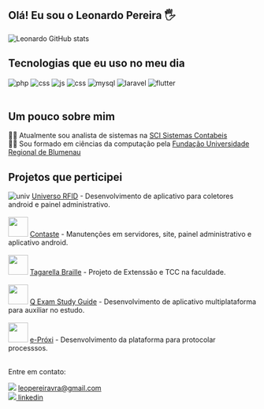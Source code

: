 ## Olá! Eu sou o Leonardo Pereira 🖐️

![Leonardo GitHub stats](https://github-readme-stats.vercel.app/api?username=LeoPereiraVra&show_icons=true&theme=dracula&count_private=true)

## Tecnologias que eu uso no meu dia

<div style="display: inline_block">
  <img align="center" alt="php" src="https://img.shields.io/badge/PHP-777BB4?style=for-the-badge&logo=php&logoColor=white" />
  <img align="center" alt="css" src="https://img.shields.io/badge/HTML-239120?style=for-the-badge&logo=html5&logoColor=white" />
  <img align="center" alt="js" src="https://img.shields.io/badge/JavaScript-F7DF1E?style=for-the-badge&logo=javascript&logoColor=black" />  
  <img align="center" alt="css" src="https://img.shields.io/badge/CSS-1572B6?&style=for-the-badge&logo=css3&logoColor=white" /> 
  <img align="center" alt="mysql" src="https://img.shields.io/badge/MySQL-4A4A55?style=for-the-badge&logo=mysql&logoColor=black" />
  <img align="center" alt="laravel" src="https://img.shields.io/badge/Laravel-FF2D20?style=for-the-badge&logo=laravel&logoColor=white" />
  <img align="center" alt="flutter" src="https://img.shields.io/badge/Flutter-02569B?style=for-the-badge&logo=flutter&logoColor=white" />
</div><br/>

## Um pouco sobre mim
👨‍💻 Atualmente sou analista de sistemas na <a href="https://sci.com.br">SCI Sistemas Contabeis</a> 
<br/>
👨‍🎓 Sou formado em ciências da computação pela <a href="https://www.furb.br/pt">Fundação Universidade Regional de Blumenau</a> 

## Projetos que perticipei
<div style="display: inline_block">
<img alt="univ" src="https://user-images.githubusercontent.com/33332673/184520920-e64f1ce9-a9bb-4416-97d1-3ac2f07d4220.png" />
<a href="http://universorfid.com.br"> Universo RFID<a/> - Desenvolvimento de aplicativo para coletores android e painel administrativo.
</div><br/>
<div style="display: inline_block">
<img atl="contast" style="width:40px" src="https://user-images.githubusercontent.com/33332673/184520856-4a4c18e7-fe15-4cc0-892a-05dddc622234.png" />
<a href="https://contaste.com.br"> Contaste<a/> - Manutenções em servidores, site, painel administrativo e aplicativo android.
</div><br/>
<div style="display: inline_block">
<img atl="braille" style="width:40px" src="https://user-images.githubusercontent.com/33332673/184521025-84bf7de2-02fd-49ef-a607-236d9b5f5ae9.png" />
<a href="https://tecedufurb.github.io/braille/"> Tagarella Braille<a/> - Projeto de Extenssão e TCC na faculdade.
</div><br/>
<div style="display: inline_block">
<img atl="braille" style="width:40px" src="https://user-images.githubusercontent.com/33332673/184521141-4549e420-cb23-4373-bfd3-6c9984ba0f94.png" />
<a href="https://play.google.com/store/apps/details?id=br.com.qexamstudyguide"> Q Exam Study Guide<a/> - Desenvolvimento de aplicativo multiplataforma para auxiliar no estudo.
</div><br/>
<div style="display: inline_block">
<img atl="braille" style="width:40px" src="https://user-images.githubusercontent.com/33332673/184521227-9977690e-e033-4a47-b732-d62722dd4cbc.png" />
<a href="https://eproxi.com.br/login"> e-Próxi<a/> - Desenvolvimento da plataforma para protocolar processsos.
</div><br/>

Entre em contato:
<div style="display: inline_block">
<img src="https://img.shields.io/badge/Gmail-D14836?style=for-the-badge&logo=gmail&logoColor=white"/> 
<a href="leopereiravra@gmail.com"/> leopereiravra@gmail.com
</div>
<div style="display: inline_block">
<img src="https://img.shields.io/badge/LinkedIn-0077B5?style=for-the-badge&logo=linkedin&logoColor=white"/> 
<a href="https://www.linkedin.com/in/leonardop-vieira"/>linkedin
</div>

